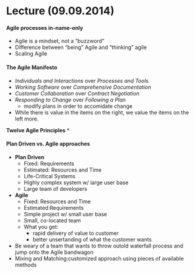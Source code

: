 # Lecture (09.09.2014)

#### **Agile processes in-name-only**
* Agile is a mindset, not a “buzzword”
* Difference between “being” Agile and “thinking” agile
* Scaling Agile

#### **The Agile Manifesto**
* *Individuals and Interactions* over *Processes and Tools*
* *Working Software* over *Comprehensive Documentation*
* *Customer Collaboration* over *Contract Negotiation*
* *Responding to Change* over *Following a Plan*
    * modify plans in order to accomidate change
* While there is value in the items on the right, we value the items on the left more.

**Twelve Agile Principles**
*

#### **Plan Driven vs. Agile approaches**
* **Plan Driven**
    * Fixed: Requirements
    * Estimated: Resources and Time
    * Life-Critical Systems
    * Highly complex system w/ large user base
    * Large team of developers
* **Agile**
    * Fixed: Resources and Time
    * Estimated:Requirements
    * Simple project w/ small user base
    * Small, co-located team
    * What you get:
        * rapid delivery of value to customer
        * better unsertanding of what the customer wants
* Be weary of a team that wants to throw outold waterfall process and jump onto the Agile bandwagon
* Mixing and Matching:customized approach using pieces of available methods



